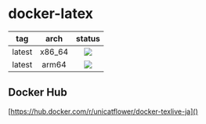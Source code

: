 # docker-latex

|tag|arch|status|
|:-:|:-:|:-:|
|latest|x86_64|![](https://github.com/Chatyusha/docker-latex/workflows/Publish%20Docker%20image/badge.svg?branch=master)|
|latest|arm64|![](https://github.com/Chatyusha/docker-latex/workflows/Publish%20Docker%20image/badge.svg?branch=master)|

## Docker Hub

[https://hub.docker.com/r/unicatflower/docker-texlive-ja]()
